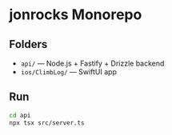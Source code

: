 # jonrocks Monorepo

## Folders
- `api/` — Node.js + Fastify + Drizzle backend
- `ios/ClimbLog/` — SwiftUI app

## Run
```bash
cd api
npx tsx src/server.ts